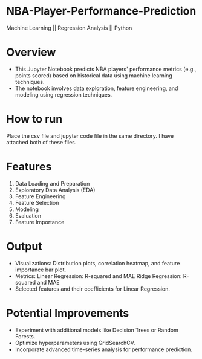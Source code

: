 # NBA-Player-Performance-Prediction
Machine Learning || Regression Analysis || Python

# Overview
- This Jupyter Notebook predicts NBA players' performance metrics (e.g., points scored) based on historical data using machine learning techniques. 
- The notebook involves data exploration, feature engineering, and modeling using regression techniques.

# How to run
Place the csv file and jupyter code file in the same directory. I have attached both of these files.

# Features
1. Data Loading and Preparation
2.  Exploratory Data Analysis (EDA)
3.  Feature Engineering
4.  Feature Selection
5.  Modeling
6.  Evaluation
7.  Feature Importance

# Output
- Visualizations: Distribution plots, correlation heatmap, and feature importance bar plot.
- Metrics:
Linear Regression: R-squared and MAE
Ridge Regression: R-squared and MAE
- Selected features and their coefficients for Linear Regression.

# Potential Improvements
- Experiment with additional models like Decision Trees or Random Forests.
- Optimize hyperparameters using GridSearchCV.
- Incorporate advanced time-series analysis for performance prediction.
